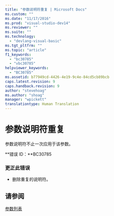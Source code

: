 ```yaml
---
title: "参数说明符重复 | Microsoft Docs"
ms.custom: ""
ms.date: "11/17/2016"
ms.prod: "visual-studio-dev14"
ms.reviewer: ""
ms.suite: ""
ms.technology: 
  - "devlang-visual-basic"
ms.tgt_pltfrm: ""
ms.topic: "article"
f1_keywords: 
  - "bc30785"
  - "vbc30785"
helpviewer_keywords: 
  - "BC30785"
ms.assetid: b77949cd-4426-4e19-9c4e-84cd5cb89bcb
caps.latest.revision: 9
caps.handback.revision: 9
author: "stevehoag"
ms.author: "shoag"
manager: "wpickett"
translationtype: Human Translation
---
```

# 参数说明符重复
参数说明符不止一次应用于该参数。  
  
 **错误 ID：**BC30785  
  
### 更正此错误  
  
-   删除重复的说明符。  
  
## 请参阅  
 [参数列表](../../visual-basic/language-reference/statements/parameter-list.md)